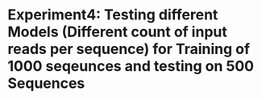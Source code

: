 # Experiment4: Testing different Models (Different count of input reads per sequence) for Training of 1000 seqeunces and testing on 500 Sequences
